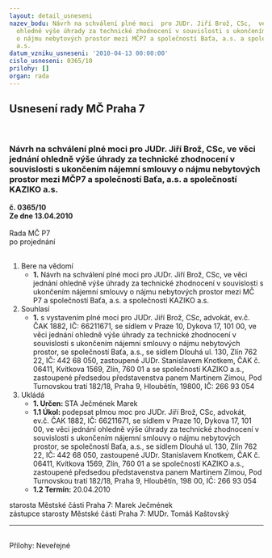 ```yaml
---
layout: detail_usneseni
nazev_bodu: Návrh na schválení plné moci  pro JUDr. Jiří Brož, CSc,  ve věci jednání
  ohledně výše úhrady za technické zhodnocení v souvislosti s ukončením nájemní smlouvy
  o nájmu nebytových prostor mezi MČP7 a společností Baťa, a.s. a společností KAZIKO
  a.s.
datum_vzniku_usneseni: '2010-04-13 00:00:00'
cislo_usneseni: 0365/10
prilohy: []
organ: rada
---
```

<div id="ucUsn_pList" class="usn">
	<span><h2>Usnesení rady MČ Praha 7 </h2>
<br></span><div class="standBody">
<span><h3>Návrh na schválení plné moci  pro JUDr. Jiří Brož, CSc,  ve věci jednání ohledně výše úhrady za technické zhodnocení v souvislosti s ukončením nájemní smlouvy o nájmu nebytových prostor mezi MČP7 a společností Baťa, a.s. a společností KAZIKO a.s.</h3></span><div class="center">
		<strong>č. 0365/10</strong><br>
	</div>
<div class="center">
		<strong>Ze dne 13.04.2010</strong><br><br>
	</div>Rada MČ P7<br> po projednání<br><br><ol>
<li>Bere na vědomí<ul><li>
<strong>1.</strong> Návrh na schválení plné moci  pro JUDr. Jiří Brož, CSc,  ve věci jednání ohledně výše úhrady za technické zhodnocení v souvislosti s ukončením nájemní smlouvy o nájmu nebytových prostor mezi MČ P7 a společností Baťa, a.s. a společností KAZIKO a.s.</li></ul>
</li>
<li>Souhlasí<ul><li>
<strong>1.</strong> s vystavením plné moci  pro JUDr. Jiří Brož, CSc, advokát, ev.č. ČAK 1882,     IČ: 66211671, se sídlem v Praze 10, Dykova 17, 101 00,  ve věci jednání ohledně výše úhrady za technické zhodnocení v souvislosti s ukončením nájemní smlouvy o nájmu nebytových prostor, se společností Baťa, a.s., se sídlem  Dlouhá ul. 130, Zlín 762 22, IČ: 442 68 050, zastoupené JUDr. Stanislavem Knotkem, ČAK         č. 06411, Kvítkova 1569, Zlín, 760 01 a  se společností KAZIKO a.s., zastoupené předsedou představenstva panem Martinem Zímou, Pod Turnovskou tratí 182/18, Praha 9, Hloubětín, 19800, IČ: 266 93 054</li></ul>
</li>
<li>Ukládá<ul>
<li>
<strong>1. Určen: </strong>STA Ječmének Marek</li>
<li>
<strong>1.1 Úkol: </strong>podepsat plmou moc  pro JUDr. Jiří Brož, CSc, advokát, ev.č. ČAK 1882, IČ: 66211671, se sídlem v Praze 10, Dykova 17, 101 00,  ve věci jednání ohledně výše úhrady za technické zhodnocení v souvislosti s ukončením nájemní smlouvy o nájmu nebytových prostor, se společností Baťa, a.s., se sídlem  Dlouhá ul. 130, Zlín 762 22, IČ: 442 68 050, zastoupené            JUDr. Stanislavem Knotkem, ČAK č. 06411, Kvítkova 1569, Zlín, 760 01 a  se společností KAZIKO a.s., zastoupené předsedou představenstva panem Martinem Zímou, Pod Turnovskou tratí 182/18, Praha 9, Hloubětín, 198 00, IČ: 266 93 054</li>
<li>
<strong>1.2 Termín: </strong>20.04.2010</li>
</ul>
</li>
</ol>starosta Městské části Praha 7: Marek Ječmének<br>zástupce starosty Městské části Praha 7: MUDr. Tomáš Kaštovský <hr>
<br>Přílohy: Neveřejné</div>
</div>